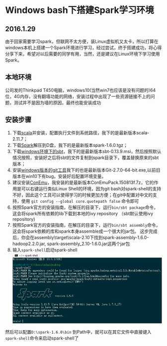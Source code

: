 # Windows bash下搭建Spark学习环境
2016.1.29
--------
由于回家需要学习spark，但联网不太方便，装Linux虚拟机又太卡，所以打算在windows本机上搭建一个Spark环境进行学习，经过尝试，终于搭建成功，将心得分享下来，希望对以后需要的同学有用，当然，还是建议在Linux环境下学习使用Spark。

## 本地环境
公司发的Thinkpad T450电脑，windows10(当然win7也应该是没有问题的)64位，4G内存，没有翻墙功能的网络，安装过程中出现了一些资源链接不上的问题，测试并不是因为墙的原因，最终也能安装成功

## 安装步骤

1. 下载[scala](http://www.scala-lang.org/download/)并安装，配置执行文件到系统路径，我下的是最新版本scala-2.11.7；
2. 下载[Spark](http://spark.apache.org/downloads.html)解压到D盘，我下的是最新版本spark-1.6.0.tgz；
3. 下载[windows环境下的sbt](http://www.scala-sbt.org/download.html)，我下的是最新版本sbt-0.13.9.msi，然后按照默认情况按照，安装好之后将sbt的文件复制到spark目录下，覆盖替换原来的sbt版本；
4. 安装[windows版本的git工具](http://git-scm.com/download/win)我下的也是最新版本Git-2.7.0-64-bit.exe,以前旧版本在win10下有bug，安装好后配置环境变量。
5. 建议安装[ConEmu](http://www.fosshub.com/ConEmu.html)，我安装的是最新版本ConEmuPack.150813f.7z，它的作用是可以右键运行类似Linux Shell的环境，因为git bash对spark-shell的支持不好，因此这个工具可以使得学习的时候更加方便；在git中配置对中文的支持，使用
`git config --global core.quotepath false` 命令即可
6. 按照Spark官方的安装指南，在解压的目录下，运行`bin/sbt package`命令，这会将spark所有依赖的lib下载到本地的ivy repository （sbt默认使用ivy repository)
7. 按照Spark官方的安装指南，在解压的目录下，运行`bin/sbt assembly`命令，这会将spark依赖的库和spark本身assemble成一个很大的jar包。 这步完成后，你会在assembly\target\scala-2.10下找到spark-assembly-1.6.0-hadoop2.2.0.jar, spark-assembly_2.10-1.6.0.jar这两个jar包
8. 输入`spark-shell`启动spark-shell 
![启动spark-shell](spark_shell_on_windows.png)

然后可以配置`D:\spark-1.6.0\bin` 到Path中，就可以在其它文件中直接键入`spark-shell`命令来启动spark-shell了
